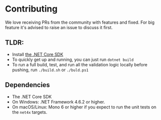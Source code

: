 # Contributing

We love receiving PRs from the community with features and fixed. 
For big feature it's advised to raise an issue to discuss it first.

## TLDR: 

* Install [the .NET Core SDK](https://dot.net/) 
* To quickly get up and running, you can just run `dotnet build`
* To run a full build, test, and run all the validation logic locally before pushing, run `./build.sh` or `./buld.ps1`

## Dependencies

* The .NET Core SDK
* On Windows: .NET Framework 4.6.2 or higher.
* On macOS/Linux: Mono 6 or higher if you expect to run the unit tests on the `net4x` targets.
